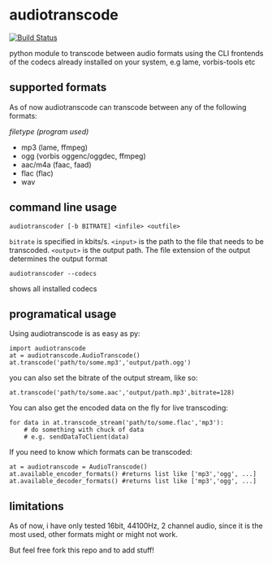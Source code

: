 audiotranscode
==============

[![Build Status](https://travis-ci.org/devsnd/python-audiotranscode.svg?branch=master)](https://travis-ci.org/devsnd/python-audiotranscode)

python module to transcode between audio formats using the CLI frontends of the codecs already installed on your system, e.g lame, vorbis-tools etc

supported formats
-----------------

As of now audiotranscode can transcode between any of the following formats:

_filetype_ _(program used)_

 - mp3 (lame, ffmpeg)
 - ogg (vorbis oggenc/oggdec, ffmpeg)
 - aac/m4a (faac, faad)
 - flac (flac)
 - wav

command line usage
------------------

    audiotranscoder [-b BITRATE] <infile> <outfile>

```bitrate``` is specified in kbits/s.
```<input>``` is the path to the file that needs to be transcoded.
```<output>``` is the output path. The file extension of the output determines the output format

    audiotranscoder --codecs

shows all installed codecs


programatical usage
-------------------

Using audiotranscode is as easy as py:

    import audiotranscode
    at = audiotranscode.AudioTranscode()
    at.transcode('path/to/some.mp3','output/path.ogg')
    
you can also set the bitrate of the output stream, like so:

    at.transcode('path/to/some.aac','output/path.mp3',bitrate=128)
    
You can also get the encoded data on the fly for live transcoding:

    for data in at.transcode_stream('path/to/some.flac','mp3'):
        # do something with chuck of data
        # e.g. sendDataToClient(data)
        
If you need to know which formats can be transcoded:

    at = audiotranscode = AudioTranscode()
    at.available_encoder_formats() #returns list like ['mp3','ogg', ...]
    at.available_decoder_formats() #returns list like ['mp3','ogg', ...]
        
limitations
-----------

As of now, i have only tested 16bit, 44100Hz, 2 channel audio, since it is the most used, other formats might or might not work.

But feel free fork this repo and to add stuff!
